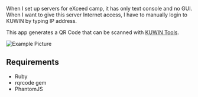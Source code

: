 
When I set up servers for eXceed camp, it has only text console and no GUI.
When I want to give this server Internet access, I have to manually login to KUWIN by typing IP address.

This app generates a QR Code that can be scanned with [KUWIN Tools](https://play.google.com/store/apps/details?id=th.ac.ku.kuwintools&hl=en).

![Example Picture](http://i.imgur.com/L1inZQr.jpg)


Requirements
------------

* Ruby
* rqrcode gem
* PhantomJS
